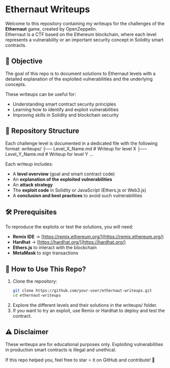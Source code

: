 # Ethernaut Writeups

Welcome to this repository containing my writeups for the challenges of the **Ethernaut** game, created by OpenZeppelin.  
Ethernaut is a CTF based on the Ethereum blockchain, where each level represents a vulnerability or an important security concept in Solidity smart contracts.

## 📌 Objective
The goal of this repo is to document solutions to Ethernaut levels with a detailed explanation of the exploited vulnerabilities and the underlying concepts.  

These writeups can be useful for:
- Understanding smart contract security principles  
- Learning how to identify and exploit vulnerabilities  
- Improving skills in Solidity and blockchain security  

## 📂 Repository Structure
Each challenge level is documented in a dedicated file with the following format:
writeups/ ├── Level_X_Name.md # Writeup for level X ├── Level_Y_Name.md # Writeup for level Y ...

Each writeup includes:
- A **level overview** (goal and smart contract code)
- An **explanation of the exploited vulnerabilities**
- An **attack strategy**
- The **exploit code** in Solidity or JavaScript (Ethers.js or Web3.js)
- A **conclusion and best practices** to avoid such vulnerabilities

## 🛠️ Prerequisites
To reproduce the exploits or test the solutions, you will need:
- **Remix IDE** → [https://remix.ethereum.org/](https://remix.ethereum.org/)
- **Hardhat** → [https://hardhat.org/](https://hardhat.org/)
- **Ethers.js** to interact with the blockchain
- **MetaMask** to sign transactions

## 🚀 How to Use This Repo?
1. Clone the repository:
   ```sh
   git clone https://github.com/your-user/ethernaut-writeups.git
   cd ethernaut-writeups
   ```
2. Explore the different levels and their solutions in the writeups/ folder.
3. If you want to try an exploit, use Remix or Hardhat to deploy and test the contract.

## ⚠️ Disclaimer
These writeups are for educational purposes only.
Exploiting vulnerabilities in production smart contracts is illegal and unethical.

If this repo helped you, feel free to star ⭐ it on GitHub and contribute! 🚀
